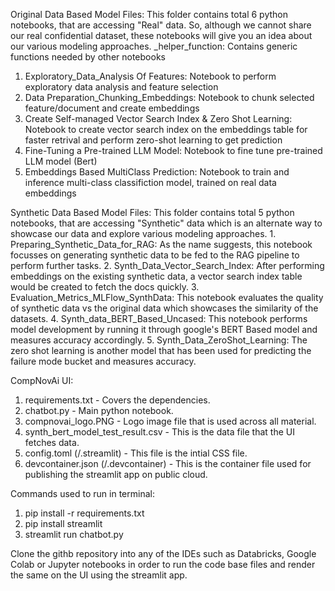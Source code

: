 Original Data Based Model Files:
	This folder contains total 6 python notebooks, that are accessing "Real" data. So, although we cannot share our real confidential dataset, these notebooks will give you an idea about our various modeling approaches.
	_helper_function: Contains generic functions needed by other notebooks
  1. Exploratory_Data_Analysis Of Features: Notebook to perform exploratory data analysis and feature selection
  2. Data Preparation_Chunking_Embeddings: Notebook to chunk selected feature/document and create embeddings
  3. Create Self-managed Vector Search Index & Zero Shot Learning: Notebook to create vector search index on the embeddings table for faster retrival and perform zero-shot learning to get prediction
  4. Fine-Tuning a Pre-trained LLM Model: Notebook to fine tune pre-trained LLM model (Bert)
  5. Embeddings Based MultiClass Prediction: Notebook to train and inference multi-class classifiction model, trained on real data embeddings

Synthetic Data Based Model Files:
	This folder contains total 5 python notebooks, that are accessing "Synthetic" data which is an alternate way to showcase our data and explore various modeling approaches.
	1. Preparing_Synthetic_Data_for_RAG: As the name suggests, this notebook focusses on generating synthetic data to be fed to the RAG pipeline to perform further tasks.
  2. Synth_Data_Vector_Search_Index: After performing embeddings on the existing synthetic data, a vector search index table would be created to fetch the docs quickly.
  3. Evaluation_Metrics_MLFlow_SynthData: This notebook evaluates the quality of synthetic data vs the original data which showcases the similarity of the datasets.
  4. Synth_data_BERT_Based_Uncased: This notebook performs model development by running it through google's BERT Based model and measures accuracy accordingly.
  5. Synth_Data_ZeroShot_Learning: The zero shot learning is another model that has been used for predicting the failure mode bucket and measures accuracy.

CompNovAi UI:
  1. requirements.txt - Covers the dependencies.
  2. chatbot.py - Main python notebook.
  3. compnovai_logo.PNG - Logo image file that is used across all material.
  4. synth_bert_model_test_result.csv - This is the data file that the UI fetches data.
  5. config.toml (/.streamlit) - This file is the intial CSS file.
  6. devcontainer.json (/.devcontainer) - This is the container file used for publishing the streamlit app on public cloud.
 
Commands used to run in terminal:
  1. pip install -r requirements.txt
  2. pip install streamlit
  3. streamlit run chatbot.py

Clone the githb repository into any of the IDEs such as Databricks, Google Colab or Jupyter notebooks in order to run the code base files and render the same on the UI using the streamlit app.
